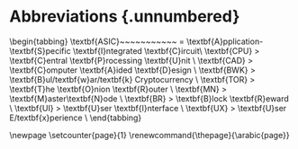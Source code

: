 # Abbreviations {.unnumbered}

\begin{tabbing}
\textbf{ASIC}~~~~~~~~~~~	\= \textbf{A}pplication-\textbf{S}pecific \textbf{I}ntegrated \textbf{C}ircuit\\
\textbf{CPU}	\> \textbf{C}entral \textbf{P}rocessing \textbf{U}nit \\
\textbf{CAD}	\> \textbf{C}omputer \textbf{A}ided \textbf{D}esign \\
\textbf{BWK}	\> \textbf{B}ul/textbf{w}ar/textbf{k} Cryptocurrency \\
\textbf{TOR}	\> \textbf{T}he \textbf{O}nion \textbf{R}outer \\
\textbf{MN}	\> \textbf{M}aster\textbf{N}ode \\
\textbf{BR}	\> \textbf{B}lock \textbf{R}eward \\
\textbf{UI}	\> \textbf{U}ser \textbf{I}nterface \\
\textbf{UX}	\> \textbf{U}ser E/textbf{x}perience \\
\end{tabbing}

\newpage
\setcounter{page}{1}
\renewcommand{\thepage}{\arabic{page}}
